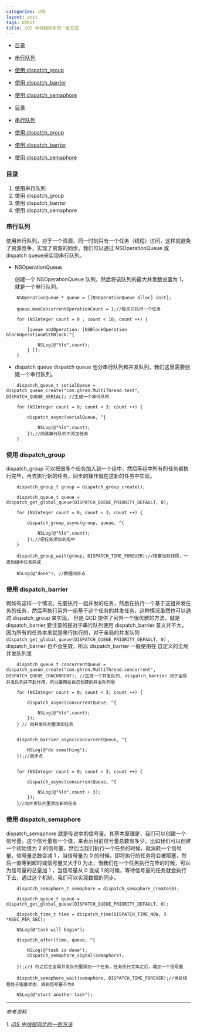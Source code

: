 ```yaml
---
categories: iOS
layout: post
tags: UIKit
title: iOS 中线程同步的一些方法
---
```


-   [目录](#目录)
-   [串行队列](#串行队列)
-   [使用 dispatch\_group](#使用-dispatch_group)
-   [使用 dispatch\_barrier](#使用-dispatch_barrier)
-   [使用 dispatch\_semaphore](#使用-dispatch_semaphore)

-   [目录](#目录)
-   [串行队列](#串行队列)
-   [使用 dispatch\_group](#使用-dispatch_group)
-   [使用 dispatch\_barrier](#使用-dispatch_barrier)
-   [使用 dispatch\_semaphore](#使用-dispatch_semaphore)

### 目录

1.  使用串行队列
2.  使用 dispatch\_group
3.  使用 dispatch\_barrier
4.  使用 dispatch\_semaphore

### 串行队列

使用串行队列，对于一个资源，同一时刻只有一个任务（线程）访问，这样就避免了资源竞争，实现了资源的同步。我们可以通过
NSOperationQueue 或 dispatch queue来实现串行队列。

-   NSOperationQueue

    创建一个 NSOperationQueue 队列，然后将该队列的最大并发数设置为
    1，就是一个串行队列。

``` {.objectivec}
    NSOperationQueue * queue = [[NSOperationQueue alloc] init];

    queue.maxConcurrentOperationCount = 1;//每次只执行一个任务

    for (NSInteger count = 0 ; count < 10; count ++) {

        [queue addOperation: [NSBlockOperation blockOperationWithBlock:^{

            NSLog(@"%ld",count);
        } ]];
    }
```

-   dispatch queue dispatch queue
    也分串行队列和并发队列，我们这里需要创建一个串行队列。

``` {.objectivec}
    dispatch_queue_t serialQueue = dispatch_queue_create("com.ghren.MultiThread.test", DISPATCH_QUEUE_SERIAL); //生成一个串行队列

    for (NSInteger count = 0; count < 3; count ++) {

        dispatch_async(serialQueue, ^{

            NSLog(@"%ld",count);
        });//向该串行队列中添加任务
    }
```

### 使用 dispatch\_group

dispatch\_group
可以把很多个任务加入到一个组中，然后等组中所有的任务都执行完毕，再去执行新的任务，同步的操作就在这新的任务中实现。

``` {.objectivec}
    dispatch_group_t group = dispatch_group_create();

    dispatch_queue_t queue = dispatch_get_global_queue(DISPATCH_QUEUE_PRIORITY_DEFAULT, 0);

    for (NSInteger count = 0; count < 3; count ++) {

        dispatch_group_async(group, queue, ^{

            NSLog(@"%ld",count);
        });//把任务添加到组中
    }

    dispatch_group_wait(group, DISPATCH_TIME_FOREVER);//阻塞当前线程，一直到组中任务完成

    NSLog(@"done"); //数据同步点
```

### 使用 dispatch\_barrier

假如有这样一个情况，先要执行一组并发的任务，然后在执行一个基于这组并发任务的任务，然后再执行另外一组基于这个任务的并发任务，这种情况虽然也可以通过
dispatch\_group 来实现， 但是 GCD 提供了另外一个很优雅的方法，就是
dispatch\_barrier,要注意的是对于串行队列使用 dispatch\_barrier
意义并不大，因为所有的任务本来就是串行执行的，对于全局的并发队列
`dispatch_get_global_queue(DISPATCH_QUEUE_PRIORITY_DEFAULT, 0)` ,
dispatch\_barrier 也不会生效，所以 dispatch\_barrier 一般使用在
自定义的全局并发队列里

``` {.objectivec}
    dispatch_queue_t concurrentQueue = dispatch_queue_create("com.ghren.MultiThread.concurrent", DISPATCH_QUEUE_CONCURRENT); //生成一个并发队列, dispatch_barrier 对于全局并发队列并不起作用，所以要用在自己创建的并发队列里

    for (NSInteger count = 0; count < 3; count ++) {

        dispatch_async(concurrentQueue, ^{

            NSLog(@"%ld",count);
        });
    } // 向并发队列里添加任务


    dispatch_barrier_async(concurrentQueue, ^{

        NSLog(@"do something");
    });//同步点


    for (NSInteger count = 0; count < 3; count ++) {

        dispatch_async(concurrentQueue, ^{

            NSLog(@"%ld",count + 3);
        });
    }//向并发队列里添加新的任务
```

### 使用 dispatch\_semaphore

dispatch\_semaphore
就是传说中的信号量。其基本原理是，我们可以创建一个信号量，这个信号量有一个值，来表示目前信号量总数有多少，比如我们可以创建一个初始值为
2
的信号量，然后当我们执行一个任务的时候，就消耗一个信号量，信号量总数会减
1 ，当信号量为 0
的时候，即将执行的任务将会被阻塞，然后一直等到超时或信号量又大于0
为止，当我们在一个任务执行完毕的时候，可以为信号量的总量加 1
，当信号量从 0 变成 1
的时候，等待信号量的任务就会执行下去，通过这个机制，我们可以实现数据的同步。

``` {.objectivec}
    dispatch_semaphore_t semaphore = dispatch_semaphore_create(0);

    dispatch_queue_t queue = dispatch_get_global_queue(DISPATCH_QUEUE_PRIORITY_DEFAULT, 0);

    dispatch_time_t time = dispatch_time(DISPATCH_TIME_NOW, 3 *NSEC_PER_SEC);

    NSLog(@"task will begin");

    dispatch_after(time, queue, ^{

        NSLog(@"task is done");
        dispatch_semaphore_signal(semaphore);

    });//3 秒之后在全局并发队列里添加一个任务，任务执行完毕之后，增加一个信号量

    dispatch_semaphore_wait(semaphore, DISPATCH_TIME_FOREVER);//当前线程处于阻塞状态，直到信号量不为0

    NSLog(@"start another task");
```

------------------------------------------------------------------------

*参考资料*

*1. [iOS
中线程同步的一些方法](http://alex1212112.github.io/ios/2015/10/23/ios-zhong-xian-cheng-tong-bu-de-xie-fang-fa.html)*
